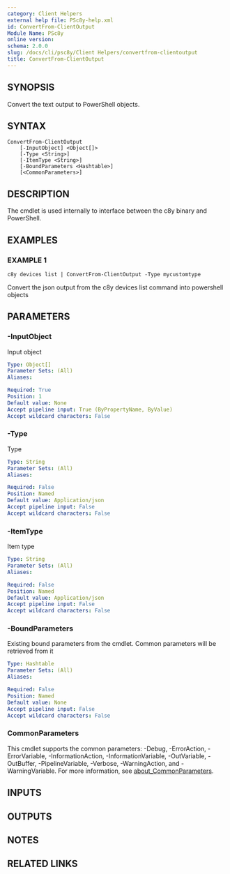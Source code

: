 ```yaml
---
category: Client Helpers
external help file: PSc8y-help.xml
id: ConvertFrom-ClientOutput
Module Name: PSc8y
online version:
schema: 2.0.0
slug: /docs/cli/psc8y/Client Helpers/convertfrom-clientoutput
title: ConvertFrom-ClientOutput
---
```




## SYNOPSIS
Convert the text output to PowerShell objects.

## SYNTAX

```
ConvertFrom-ClientOutput
	[-InputObject] <Object[]>
	[-Type <String>]
	[-ItemType <String>]
	[-BoundParameters <Hashtable>]
	[<CommonParameters>]
```

## DESCRIPTION
The cmdlet is used internally to interface between the c8y binary and PowerShell.

## EXAMPLES

### EXAMPLE 1
```
c8y devices list | ConvertFrom-ClientOutput -Type mycustomtype
```

Convert the json output from the c8y devices list command into powershell objects

## PARAMETERS

### -InputObject
Input object

```yaml
Type: Object[]
Parameter Sets: (All)
Aliases:

Required: True
Position: 1
Default value: None
Accept pipeline input: True (ByPropertyName, ByValue)
Accept wildcard characters: False
```

### -Type
Type

```yaml
Type: String
Parameter Sets: (All)
Aliases:

Required: False
Position: Named
Default value: Application/json
Accept pipeline input: False
Accept wildcard characters: False
```

### -ItemType
Item type

```yaml
Type: String
Parameter Sets: (All)
Aliases:

Required: False
Position: Named
Default value: Application/json
Accept pipeline input: False
Accept wildcard characters: False
```

### -BoundParameters
Existing bound parameters from the cmdlet.
Common parameters will be retrieved from it

```yaml
Type: Hashtable
Parameter Sets: (All)
Aliases:

Required: False
Position: Named
Default value: None
Accept pipeline input: False
Accept wildcard characters: False
```

### CommonParameters
This cmdlet supports the common parameters: -Debug, -ErrorAction, -ErrorVariable, -InformationAction, -InformationVariable, -OutVariable, -OutBuffer, -PipelineVariable, -Verbose, -WarningAction, and -WarningVariable. For more information, see [about_CommonParameters](http://go.microsoft.com/fwlink/?LinkID=113216).

## INPUTS

## OUTPUTS

## NOTES

## RELATED LINKS
